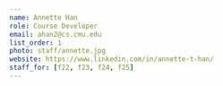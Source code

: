 ```yaml
---
name: Annette Han
role: Course Developer
email: ahan2@cs.cmu.edu
list_order: 1
photo: staff/annette.jpg
website: https://www.linkedin.com/in/annette-t-han/
staff_for: [f22, f23, f24, f25]
---
```

